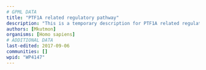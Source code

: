 ```yaml
---
# GPML DATA
title: "PTF1A related regulatory pathway"
description: "This is a temporary description for PTF1A related regulatory pathway"
authors: [Mkutmon]
organisms: [Homo sapiens]
# ADDITIONAL DATA
last-edited: 2017-09-06
communities: []
wpid: "WP4147"
---
```

